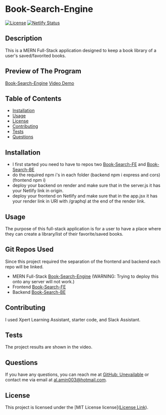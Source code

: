 # Book-Search-Engine
[![License](https://img.shields.io/badge/license-MIT%20License-brightgreen)](https://opensource.org/licenses/MIT)
[![Netlify Status](https://api.netlify.com/api/v1/badges/6404e9fe-13e5-488c-a150-3817c75a6956/deploy-status)](https://app.netlify.com/sites/book-library-fe/deploys)


## Description
This is a MERN Full-Stack application designed to keep a book library of a user's saved/favorited books.

## Preview of The Program
[Book-Search-Engine](https://book-library-fe.netlify.app)
[Video Demo](https://youtu.be/aO0ij0y3SPg)

## Table of Contents
- [Installation](#installation)
- [Usage](#usage)
- [License](#license)
- [Contributing](#contributing)
- [Tests](#tests)
- [Questions](#questions)

## Installation
* I first started you need to have to repos two [Book-Search-FE](https://github.com/Unevailable/Book--Search-FE) and [Book-Search-BE](https://github.com/Unevailable/Book--Search-BE)
* do the required npm i's in each folder (backend npm i express and cors) (frontend npm i)
* deploy your backend on render and make sure that in the server.js it has your Netlify link in origin.
* deploy your frontend on Netlify and make sure that in the app.jsx it has your render link in URI with /graphql at the end of the render link.

## Usage
The purpose of this full-stack application is for a user to have a place where they can create a library/list of their favorite/saved books. 

## Git Repos Used
Since this project required the separation of the frontend and backend each repo will be linked.
* MERN Full-Stack [Book-Search-Engine](https://github.com/Unevailable/Book-Search-Engine) (WARNING: Trying to deploy this onto any server will not work.)
* Frontend [Book-Search-FE](https://github.com/Unevailable/Book--Search-FE) 
* Backend [Book-Search-BE](https://github.com/Unevailable/Book--Search-BE)

## Contributing
I used Xpert Learning Assistant, starter code, and Slack Assistant. 

## Tests
The project results are shown in the video.

## Questions
If you have any questions, you can reach me at [GitHub: Unevailable](https://github.com/Unevailable) or contact me via email at al.amin003@hotmail.com.

## License
This project is licensed under the [MIT License license]([License Link](https://opensource.org/licenses/mit)).
